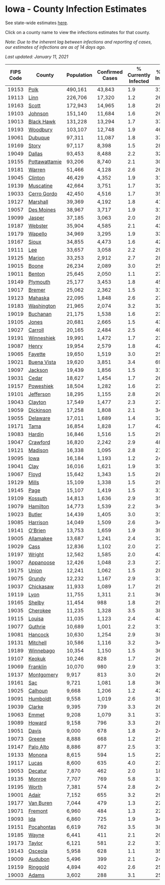 # Iowa - County Infection Estimates

See state-wide estimates [here](/infections/us-ia).

Click on a county name to view the infections estimates for that county.

*Note: Due to the inherent lag between infections and reporting of cases, our estimates of infections are as of 14 days ago.*

*Last updated: January 11, 2021*

|   FIPS Code |                         County |   Population |   Confirmed Cases |   % Currently Infected |   % Total Infected |
|-------------|--------------------------------|--------------|-------------------|------------------------|--------------------|
|       19153 |                   [Polk](polk) |      490,161 |            43,843 |                    1.9 |               31.0 |
|       19113 |                   [Linn](linn) |      226,706 |            17,320 |                    1.2 |               26.5 |
|       19163 |                 [Scott](scott) |      172,943 |            14,965 |                    1.8 |               28.7 |
|       19103 |             [Johnson](johnson) |      151,140 |            11,684 |                    1.6 |               26.9 |
|       19013 |       [Black Hawk](black-hawk) |      131,228 |            13,294 |                    1.7 |               37.4 |
|       19193 |           [Woodbury](woodbury) |      103,107 |            12,748 |                    1.9 |               46.3 |
|       19061 |             [Dubuque](dubuque) |       97,311 |            11,087 |                    1.8 |               37.8 |
|       19169 |                 [Story](story) |       97,117 |             8,398 |                    1.5 |               28.7 |
|       19049 |               [Dallas](dallas) |       93,453 |             8,488 |                    2.2 |               32.0 |
|       19155 | [Pottawattamie](pottawattamie) |       93,206 |             8,740 |                    2.1 |               30.8 |
|       19181 |               [Warren](warren) |       51,466 |             4,128 |                    2.6 |               26.3 |
|       19045 |             [Clinton](clinton) |       46,429 |             4,352 |                    1.9 |               31.0 |
|       19139 |         [Muscatine](muscatine) |       42,664 |             3,751 |                    1.7 |               32.6 |
|       19033 |     [Cerro Gordo](cerro-gordo) |       42,450 |             4,516 |                    1.7 |               35.1 |
|       19127 |           [Marshall](marshall) |       39,369 |             4,192 |                    1.8 |               41.7 |
|       19057 |       [Des Moines](des-moines) |       38,967 |             3,717 |                    1.9 |               31.3 |
|       19099 |               [Jasper](jasper) |       37,185 |             3,063 |                    2.0 |               28.6 |
|       19187 |             [Webster](webster) |       35,904 |             4,585 |                    2.1 |               43.4 |
|       19179 |             [Wapello](wapello) |       34,969 |             3,295 |                    1.9 |               33.3 |
|       19167 |                 [Sioux](sioux) |       34,855 |             4,473 |                    1.6 |               42.7 |
|       19111 |                     [Lee](lee) |       33,657 |             3,058 |                    2.2 |               29.5 |
|       19125 |               [Marion](marion) |       33,253 |             2,912 |                    2.7 |               28.5 |
|       19015 |                 [Boone](boone) |       26,234 |             2,089 |                    3.0 |               25.8 |
|       19011 |               [Benton](benton) |       25,645 |             2,050 |                    1.1 |               27.0 |
|       19149 |           [Plymouth](plymouth) |       25,177 |             3,453 |                    1.8 |               45.9 |
|       19017 |               [Bremer](bremer) |       25,062 |             2,362 |                    1.5 |               31.9 |
|       19123 |             [Mahaska](mahaska) |       22,095 |             1,848 |                    2.6 |               27.4 |
|       19183 |       [Washington](washington) |       21,965 |             2,074 |                    3.2 |               32.8 |
|       19019 |           [Buchanan](buchanan) |       21,175 |             1,538 |                    1.6 |               23.9 |
|       19105 |                 [Jones](jones) |       20,681 |             2,665 |                    1.5 |               43.9 |
|       19027 |             [Carroll](carroll) |       20,165 |             2,484 |                    2.5 |               40.3 |
|       19191 |       [Winneshiek](winneshiek) |       19,991 |             1,472 |                    1.7 |               23.9 |
|       19087 |                 [Henry](henry) |       19,954 |             2,579 |                    1.8 |               42.4 |
|       19065 |             [Fayette](fayette) |       19,650 |             1,519 |                    3.0 |               25.3 |
|       19021 |     [Buena Vista](buena-vista) |       19,620 |             3,851 |                    3.4 |               69.3 |
|       19097 |             [Jackson](jackson) |       19,439 |             1,856 |                    1.5 |               31.3 |
|       19031 |                 [Cedar](cedar) |       18,627 |             1,454 |                    1.7 |               26.2 |
|       19157 |         [Poweshiek](poweshiek) |       18,504 |             1,282 |                    1.6 |               23.9 |
|       19101 |         [Jefferson](jefferson) |       18,295 |             1,155 |                    2.8 |               20.1 |
|       19043 |             [Clayton](clayton) |       17,549 |             1,477 |                    2.3 |               27.7 |
|       19059 |         [Dickinson](dickinson) |       17,258 |             1,808 |                    2.1 |               34.3 |
|       19055 |           [Delaware](delaware) |       17,011 |             1,689 |                    1.4 |               32.6 |
|       19171 |                   [Tama](tama) |       16,854 |             1,828 |                    1.7 |               42.8 |
|       19083 |               [Hardin](hardin) |       16,846 |             1,516 |                    1.5 |               29.7 |
|       19047 |           [Crawford](crawford) |       16,820 |             2,242 |                    2.9 |               48.0 |
|       19121 |             [Madison](madison) |       16,338 |             1,095 |                    2.8 |               21.3 |
|       19095 |                   [Iowa](iowa) |       16,184 |             1,193 |                    1.2 |               24.6 |
|       19041 |                   [Clay](clay) |       16,016 |             1,621 |                    1.9 |               33.1 |
|       19067 |                 [Floyd](floyd) |       15,642 |             1,343 |                    1.5 |               28.2 |
|       19129 |                 [Mills](mills) |       15,109 |             1,338 |                    1.5 |               29.1 |
|       19145 |                   [Page](page) |       15,107 |             1,419 |                    1.5 |               31.3 |
|       19109 |             [Kossuth](kossuth) |       14,813 |             1,636 |                    2.9 |               35.3 |
|       19079 |           [Hamilton](hamilton) |       14,773 |             1,539 |                    2.2 |               34.9 |
|       19023 |               [Butler](butler) |       14,439 |             1,405 |                    3.0 |               31.5 |
|       19085 |           [Harrison](harrison) |       14,049 |             1,509 |                    2.6 |               34.7 |
|       19141 |             [O'Brien](o'brien) |       13,753 |             1,659 |                    1.9 |               39.6 |
|       19005 |         [Allamakee](allamakee) |       13,687 |             1,241 |                    2.4 |               32.2 |
|       19029 |                   [Cass](cass) |       12,836 |             1,102 |                    2.0 |               27.7 |
|       19197 |               [Wright](wright) |       12,562 |             1,585 |                    2.0 |               43.0 |
|       19007 |         [Appanoose](appanoose) |       12,426 |             1,048 |                    2.3 |               27.6 |
|       19175 |                 [Union](union) |       12,241 |             1,062 |                    1.5 |               28.5 |
|       19075 |               [Grundy](grundy) |       12,232 |             1,167 |                    2.9 |               31.3 |
|       19037 |         [Chickasaw](chickasaw) |       11,933 |             1,089 |                    1.7 |               29.9 |
|       19119 |                   [Lyon](lyon) |       11,755 |             1,311 |                    2.1 |               36.4 |
|       19165 |               [Shelby](shelby) |       11,454 |               988 |                    1.8 |               29.0 |
|       19035 |           [Cherokee](cherokee) |       11,235 |             1,328 |                    3.5 |               38.3 |
|       19115 |               [Louisa](louisa) |       11,035 |             1,123 |                    2.4 |               43.0 |
|       19077 |             [Guthrie](guthrie) |       10,689 |             1,001 |                    2.2 |               31.4 |
|       19081 |             [Hancock](hancock) |       10,630 |             1,254 |                    2.9 |               38.4 |
|       19131 |           [Mitchell](mitchell) |       10,586 |             1,116 |                    3.2 |               34.3 |
|       19189 |         [Winnebago](winnebago) |       10,354 |             1,150 |                    1.5 |               36.3 |
|       19107 |               [Keokuk](keokuk) |       10,246 |               828 |                    1.7 |               26.8 |
|       19069 |           [Franklin](franklin) |       10,070 |               980 |                    2.9 |               31.8 |
|       19137 |       [Montgomery](montgomery) |        9,917 |               813 |                    3.0 |               26.2 |
|       19161 |                     [Sac](sac) |        9,721 |             1,081 |                    1.8 |               36.6 |
|       19025 |             [Calhoun](calhoun) |        9,668 |             1,206 |                    1.2 |               42.2 |
|       19091 |           [Humboldt](humboldt) |        9,558 |             1,019 |                    2.6 |               35.7 |
|       19039 |               [Clarke](clarke) |        9,395 |               739 |                    3.3 |               26.0 |
|       19063 |                 [Emmet](emmet) |        9,208 |             1,079 |                    3.1 |               37.6 |
|       19089 |               [Howard](howard) |        9,158 |               796 |                    3.3 |               28.2 |
|       19051 |                 [Davis](davis) |        9,000 |               678 |                    1.8 |               24.8 |
|       19073 |               [Greene](greene) |        8,888 |               668 |                    1.2 |               25.2 |
|       19147 |         [Palo Alto](palo-alto) |        8,886 |               877 |                    2.5 |               31.8 |
|       19133 |               [Monona](monona) |        8,615 |               594 |                    1.5 |               22.5 |
|       19117 |                 [Lucas](lucas) |        8,600 |               635 |                    4.0 |               23.2 |
|       19053 |             [Decatur](decatur) |        7,870 |               462 |                    2.0 |               18.9 |
|       19135 |               [Monroe](monroe) |        7,707 |               769 |                    5.8 |               31.6 |
|       19195 |                 [Worth](worth) |        7,381 |               574 |                    2.8 |               24.7 |
|       19001 |                 [Adair](adair) |        7,152 |               655 |                    3.2 |               29.5 |
|       19177 |         [Van Buren](van-buren) |        7,044 |               479 |                    1.3 |               22.8 |
|       19071 |             [Fremont](fremont) |        6,960 |               484 |                    1.3 |               22.5 |
|       19093 |                     [Ida](ida) |        6,860 |               725 |                    1.9 |               34.5 |
|       19151 |       [Pocahontas](pocahontas) |        6,619 |               762 |                    3.5 |               38.2 |
|       19185 |                 [Wayne](wayne) |        6,441 |               411 |                    2.1 |               20.7 |
|       19173 |               [Taylor](taylor) |        6,121 |               581 |                    2.2 |               31.4 |
|       19143 |             [Osceola](osceola) |        5,958 |               628 |                    1.1 |               35.9 |
|       19009 |             [Audubon](audubon) |        5,496 |               399 |                    2.1 |               24.0 |
|       19159 |           [Ringgold](ringgold) |        4,894 |               402 |                    2.6 |               25.8 |
|       19003 |                 [Adams](adams) |        3,602 |               288 |                    3.1 |               25.3 |